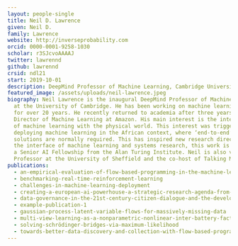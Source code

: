 ```yaml
---
layout: people-single
title: Neil D. Lawrence
given: Neil D.
family: Lawrence
website: http://inverseprobability.com
orcid: 0000-0001-9258-1030
scholar: r3SJcvoAAAAJ
twitter: lawrennd
github: lawrennd
crsid: ndl21
start: 2019-10-01
description: DeepMind Professor of Machine Learning, Cambridge University
featured_image: /assets/uploads/neil-lawrence.jpeg
biography: Neil Lawrence is the inaugural DeepMind Professor of Machine Learning
  at the University of Cambridge. He has been working on machine learning models
  for over 20 years. He recently returned to academia after three years as
  Director of Machine Learning at Amazon. His main interest is the interaction
  of machine learning with the physical world. This interest was triggered by
  deploying machine learning in the African context, where ‘end-to-end’
  solutions are normally required. This has inspired new research directions at
  the interface of machine learning and systems research, this work is funded by
  a Senior AI Fellowship from the Alan Turing Institute. Neil is also visiting
  Professor at the University of Sheffield and the co-host of Talking Machines.
publications:
  - an-empirical-evaluation-of-flow-based-programming-in-the-machine-learning-deployment-context
  - benchmarking-real-time-reinforcement-learning
  - challenges-in-machine-learning-deployment
  - creating-a-european-ai-powerhouse-a-strategic-research-agenda-from-the-european-learning-and-intelligent-systems-excellence-elise-consortium
  - data-governance-in-the-21st-century-citizen-dialogue-and-the-development-of-data-trusts
  - example-publication-1
  - gaussian-process-latent-variable-flows-for-massively-missing-data
  - multi-view-learning-as-a-nonparametric-nonlinear-inter-battery-factor-analysis
  - solving-schrödinger-bridges-via-maximum-likelihood
  - towards-better-data-discovery-and-collection-with-flow-based-programming
---
```

